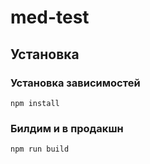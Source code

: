 # med-test

## Установка
### Установка зависимостей
```
npm install
```

### Билдим и в продакшн 
```
npm run build
```
